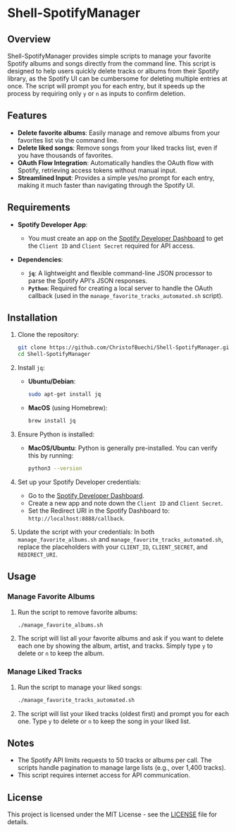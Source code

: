 # Shell-SpotifyManager

## Overview

Shell-SpotifyManager provides simple scripts to manage your favorite Spotify albums and songs directly from the command line. This script is designed to help users quickly delete tracks or albums from their Spotify library, as the Spotify UI can be cumbersome for deleting multiple entries at once. The script will prompt you for each entry, but it speeds up the process by requiring only `y` or `n` as inputs to confirm deletion.

## Features

- **Delete favorite albums**: Easily manage and remove albums from your favorites list via the command line.
- **Delete liked songs**: Remove songs from your liked tracks list, even if you have thousands of favorites.
- **OAuth Flow Integration**: Automatically handles the OAuth flow with Spotify, retrieving access tokens without manual input.
- **Streamlined Input**: Provides a simple yes/no prompt for each entry, making it much faster than navigating through the Spotify UI.

## Requirements

- **Spotify Developer App**: 
  - You must create an app on the [Spotify Developer Dashboard](https://developer.spotify.com/dashboard) to get the `Client ID` and `Client Secret` required for API access.
  
- **Dependencies**:
  - **`jq`**: A lightweight and flexible command-line JSON processor to parse the Spotify API's JSON responses.
  - **`Python`**: Required for creating a local server to handle the OAuth callback (used in the `manage_favorite_tracks_automated.sh` script).
  
## Installation

1. Clone the repository:
    ```bash
    git clone https://github.com/ChristofBuechi/Shell-SpotifyManager.git
    cd Shell-SpotifyManager
    ```

2. Install `jq`:
    - **Ubuntu/Debian**:
      ```bash
      sudo apt-get install jq
      ```
    - **MacOS** (using Homebrew):
      ```bash
      brew install jq
      ```

3. Ensure Python is installed:
    - **MacOS/Ubuntu**:
      Python is generally pre-installed. You can verify this by running:
      ```bash
      python3 --version
      ```

4. Set up your Spotify Developer credentials:
    - Go to the [Spotify Developer Dashboard](https://developer.spotify.com/dashboard).
    - Create a new app and note down the `Client ID` and `Client Secret`.
    - Set the Redirect URI in the Spotify Dashboard to: `http://localhost:8888/callback`.

5. Update the script with your credentials:
    In both `manage_favorite_albums.sh` and `manage_favorite_tracks_automated.sh`, replace the placeholders with your `CLIENT_ID`, `CLIENT_SECRET`, and `REDIRECT_URI`.

## Usage

### Manage Favorite Albums

1. Run the script to remove favorite albums:
    ```bash
    ./manage_favorite_albums.sh
    ```
2. The script will list all your favorite albums and ask if you want to delete each one by showing the album, artist, and tracks. Simply type `y` to delete or `n` to keep the album.

### Manage Liked Tracks

1. Run the script to manage your liked songs:
    ```bash
    ./manage_favorite_tracks_automated.sh
    ```
2. The script will list your liked tracks (oldest first) and prompt you for each one. Type `y` to delete or `n` to keep the song in your liked list.

## Notes

- The Spotify API limits requests to 50 tracks or albums per call. The scripts handle pagination to manage large lists (e.g., over 1,400 tracks).
- This script requires internet access for API communication.

## License

This project is licensed under the MIT License - see the [LICENSE](LICENSE) file for details.
